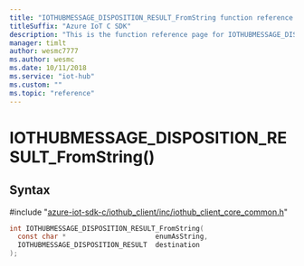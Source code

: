 ```yaml
---                             
title: "IOTHUBMESSAGE_DISPOSITION_RESULT_FromString function reference | Microsoft Docs" 
titleSuffix: "Azure IoT C SDK"            
description: "This is the function reference page for IOTHUBMESSAGE_DISPOSITION_RESULT_FromString() in the Azure IoT C SDK. This SDK is used with Azure IoT Hub and Azure IoT Hub Device Provisioning Service"            
manager: timlt                 
author: wesmc7777              
ms.author: wesmc               
ms.date: 10/11/2018                    
ms.service: "iot-hub"             
ms.custom: ""                
ms.topic: "reference"        
---                            
```


# IOTHUBMESSAGE_DISPOSITION_RESULT_FromString()

## Syntax

\#include "[azure-iot-sdk-c/iothub_client/inc/iothub_client_core_common.h](../iothub-client-core-common-h.md)"  
```C
int IOTHUBMESSAGE_DISPOSITION_RESULT_FromString(
  const char *                      enumAsString,
  IOTHUBMESSAGE_DISPOSITION_RESULT  destination
);
```

